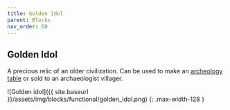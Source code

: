 ```yaml
---
title: Golden Idol
parent: Blocks
nav_order: 60
---
```



## Golden Idol
A precious relic of an older civilization.
Can be used to make an [archeology table](#archeology-table) or sold to an archaeologist villager.

![Golden idol]({{ site.baseurl }}/assets/img/blocks/functional/golden_idol.png)
{: .max-width-128 }